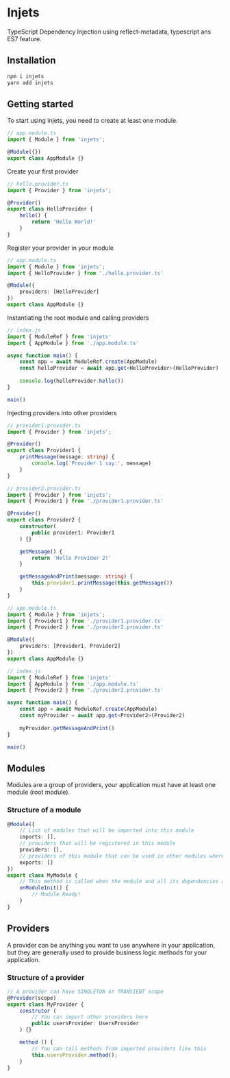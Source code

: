 # Injets

TypeScript Dependency Injection using reflect-metadata, typescript ans ES7 feature.

## Installation

```bash
npm i injets
yarn add injets
```

## Getting started
To start using injets, you need to create at least one module.

```typescript
// app.module.ts
import { Module } from 'injets';

@Module({})
export class AppModule {}
```

Create your first provider

```typescript
// hello.provider.ts
import { Provider } from 'injets';

@Provider()
export class HelloProvider {
    hello() {
        return 'Hello World!'
    }
}
```

Register your provider in your module
```typescript
// app.module.ts
import { Module } from 'injets';
import { HelloProvider } from './hello.provider.ts'

@Module({
    providers: [HelloProvider]
})
export class AppModule {}
```

Instantiating the root module and calling providers

```typescript
// index.js
import { ModuleRef } from 'injets'
import { AppModule } from './app.module.ts'

async function main() {
    const app = await ModuleRef.create(AppModule)
    const helloProvider = await app.get<HelloProvider>(HelloProvider)
    
    console.log(helloProvider.hello())
}

main()
```

Injecting providers into other providers

```typescript
// provider1.provider.ts
import { Provider } from 'injets';

@Provider()
export class Provider1 {
    printMessage(message: string) {
        console.log('Provider 1 say:', message)
    }
}
```
```typescript
// provider2.provider.ts
import { Provider } from 'injets';
import { Provider1 } from './provider1.provider.ts'

@Provider()
export class Provider2 {
    constructor(
        public provider1: Provider1
    ) {}

    getMessage() {
        return 'Hello Provider 2!'
    }

    getMessageAndPrint(message: string) {
        this.provider1.printMessage(this.getMessage())
    }
}
```

```typescript
// app.module.ts
import { Module } from 'injets';
import { Provider1 } from './provider1.provider.ts'
import { Provider2 } from './provider2.provider.ts'

@Module({
    providers: [Provider1, Provider2]
})
export class AppModule {}
```

```typescript
// index.js
import { ModuleRef } from 'injets'
import { AppModule } from './app.module.ts'
import { Provider2 } from './provider2.provider.ts'

async function main() {
    const app = await ModuleRef.create(AppModule)
    const myProvider = await app.get<Provider2>(Provider2)
    
    myProvider.getMessageAndPrint()
}

main()
```

## Modules
Modules are a group of providers, your application must have at least one module (root module).

### Structure of a module
```typescript
@Module({
    // List of modules that will be imported into this module
    imports: [], 
    // providers that will be registered in this module
    providers: [],
    // providers of this module that can be used in other modules where this module was imported
    exports: []
})
export class MyModule {
    // This method is called when the module and all its dependencies are initialized
    onModuleInit() {
        // Module Ready!
    }
}
```

## Providers

A provider can be anything you want to use anywhere in your application, but they are generally used to provide business logic methods for your application.

### Structure of a provider

```typescript
// A provider can have SINGLETON or TRANSIENT scope
@Provider(scope)
export class MyProvider {
    construtor (
        // You can import other providers here
        public usersProvider: UsersProvider
    ) {}

    method () {
        // You can call methods from imported providers like this
        this.usersProvider.method();
    }
}
```